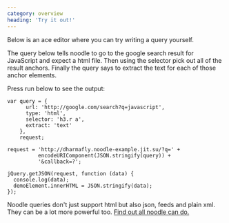 ```yaml
---
category: overview
heading: 'Try it out!'
---
```


Below is an ace editor where you can try writing a query yourself.

The query below tells noodle to go to the google search result for 
JavaScript and expect a html file. Then using the selector pick out 
all of the result anchors. Finally the query says to extract the 
text for each of those anchor elements.

Press run below to see the output:

    var query = {
          url: 'http://google.com/search?q=javascript',
          type: 'html',
          selector: 'h3.r a',
          extract: 'text'
        },
        request;

    request = 'http://dharmafly.noodle-example.jit.su/?q=' +
              encodeURIComponent(JSON.stringify(query)) +
              '&callback=?';

    jQuery.getJSON(request, function (data) {
      console.log(data);
      demoElement.innerHTML = JSON.stringify(data);
    });

Noodle queries don't just support html but also json, feeds and plain xml. They 
can be a lot more powerful too. 
[Find out all noodle can do.](http://noodlejs.com/reference)